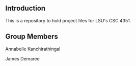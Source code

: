 ## Introduction
This is a repository to hold project files for LSU's CSC 4351. 

## Group Members
Annabelle Kanchirathingal

James Demaree
